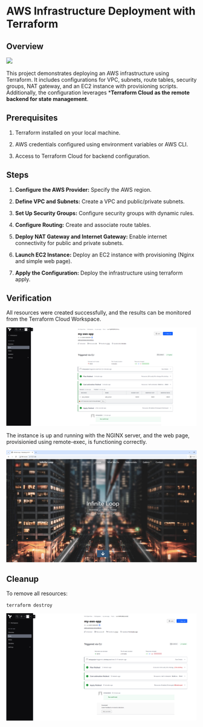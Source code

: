 # AWS Infrastructure Deployment with Terraform

## Overview

![](imgs/overview.png)


This project demonstrates deploying an AWS infrastructure using Terraform. It includes configurations for VPC, subnets, route tables, security groups, NAT gateway, and an EC2 instance with provisioning scripts. Additionally, the configuration leverages ***Terraform Cloud as the remote backend for state management**.

## Prerequisites

1. Terraform installed on your local machine.

2. AWS credentials configured using environment variables or AWS CLI.

3. Access to Terraform Cloud for backend configuration.

## Steps

1. **Configure the AWS Provider:** Specify the AWS region.

2. **Define VPC and Subnets:** Create a VPC and public/private subnets.

3. **Set Up Security Groups:** Configure security groups with dynamic rules.

4. **Configure Routing:** Create and associate route tables.

5. **Deploy NAT Gateway and Internet Gateway:** Enable internet connectivity for public and private subnets.

6. **Launch EC2 Instance:** Deploy an EC2 instance with provisioning (Nginx and simple web page).


7. **Apply the Configuration:** Deploy the infrastructure using terraform apply.

## Verification

All resources were created successfully, and the results can be monitored from the Terraform Cloud Workspace.

![](imgs/terraform_run.png)

The instance is up and running with the NGINX server, and the web page, provisionied using remote-exec, is functioning correctly.

![](imgs/web.png)

## Cleanup

To remove all resources:

```
terraform destroy
```

![](imgs/terraform_destroy.png)
